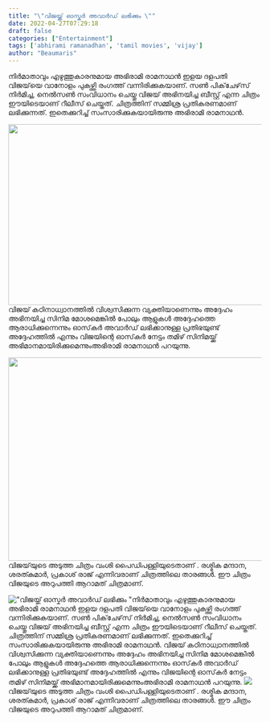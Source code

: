 ```yaml
---
title: "\"വിജയ്ക്ക് ഓസ്കർ അവാർഡ് ലഭിക്കും \""
date: 2022-04-27T07:29:18
draft: false
categories: ["Entertainment"]
tags: ['abhirami ramanadhan', 'tamil movies', 'vijay']
author: "Beaumaris"
---
```


നിര്‍മാതാവും എഴുത്തുകാരനുമായ അഭിരാമി രാമനാഥന്‍ ഇളയ ദളപതി വിജയ്‌യെ വാനോളം പുകഴ്ത്തി രംഗത്ത് വന്നിരിക്കുകയാണ്. സണ്‍ പിക്‌ചേഴ്‌സ് നിര്‍മിച്ച, നെല്‍സണ്‍ സംവിധാനം ചെയ്തു വിജയ് അഭിനയിച്ച ബീസ്റ്റ് എന്ന ചിത്രം ഈയിടെയാണ് റീലീസ് ചെയ്തത്. ചിത്രത്തിന് സമ്മിശ്ര പ്രതികരണമാണ് ലഭിക്കുന്നത്. ഇതെക്കുറിച്ച് സംസാരിക്കുകയായിരുന്നു അഭിരാമി രാമനാഥന്‍.

<img class="wp-image-331323 aligncenter" src="https://cdn.boolokam.com/articles/2022/04/hthtth555.jpg" alt="" width="506" height="359" />വിജയ് കഠിനാധ്വാനത്തില്‍ വിശ്വസിക്കുന്ന വ്യക്തിയാണെന്നും അദ്ദേഹം അഭിനയിച്ച സിനിമ മോശമെങ്കിൽ പോലും ആളുകള്‍ അദ്ദേഹത്തെ ആരാധിക്കുന്നെന്നും ഓസ്‌കര്‍ അവാർഡ് ലഭിക്കാനുള്ള പ്രതിഭയുണ്ട് അദ്ദേഹത്തിൽ എന്നും വിജയിന്റെ ഓസ്‌കര്‍ നേട്ടം തമിഴ് സിനിമയ്ക്ക് അഭിമാനമായിരിക്കുമെന്നുംഅഭിരാമി രാമനാഥന്‍ പറയുന്നു.

<img class="wp-image-331324 aligncenter" src="https://cdn.boolokam.com/articles/2022/04/fwfwfw33.jpg" alt="" width="727" height="404" />വിജയ്‌യുടെ അടുത്ത ചിത്രം വംശി പൈഡിപള്ളിയുടെതാണ് . രശ്മിക മന്ദാന, ശരത്കുമാര്‍, പ്രകാശ് രാജ് എന്നിവരാണ് ചിത്രത്തിലെ താരങ്ങള്‍. ഈ ചിത്രം വിജയുടെ അറുപത്തി ആറാമത് ചിത്രമാണ്.


!["വിജയ്ക്ക് ഓസ്കർ അവാർഡ് ലഭിക്കും "](https://cdn.boolokam.com/articles/2022/04/hthtth555.jpg)നിര്‍മാതാവും എഴുത്തുകാരനുമായ അഭിരാമി രാമനാഥന്‍ ഇളയ ദളപതി വിജയ്‌യെ വാനോളം പുകഴ്ത്തി രംഗത്ത് വന്നിരിക്കുകയാണ്. സണ്‍ പിക്‌ചേഴ്‌സ് നിര്‍മിച്ച, നെല്‍സണ്‍ സംവിധാനം ചെയ്തു വിജയ് അഭിനയിച്ച ബീസ്റ്റ് എന്ന ചിത്രം ഈയിടെയാണ് റീലീസ് ചെയ്തത്. ചിത്രത്തിന് സമ്മിശ്ര പ്രതികരണമാണ് ലഭിക്കുന്നത്. ഇതെക്കുറിച്ച് സംസാരിക്കുകയായിരുന്നു അഭിരാമി രാമനാഥന്‍. വിജയ് കഠിനാധ്വാനത്തില്‍ വിശ്വസിക്കുന്ന വ്യക്തിയാണെന്നും അദ്ദേഹം അഭിനയിച്ച സിനിമ മോശമെങ്കിൽ പോലും ആളുകള്‍ അദ്ദേഹത്തെ ആരാധിക്കുന്നെന്നും ഓസ്‌കര്‍ അവാർഡ് ലഭിക്കാനുള്ള പ്രതിഭയുണ്ട് അദ്ദേഹത്തിൽ എന്നും വിജയിന്റെ ഓസ്‌കര്‍ നേട്ടം തമിഴ് സിനിമയ്ക്ക് അഭിമാനമായിരിക്കുമെന്നുംഅഭിരാമി രാമനാഥന്‍ പറയുന്നു. ![](https://cdn.boolokam.com/articles/2022/04/fwfwfw33.jpg)വിജയ്‌യുടെ അടുത്ത ചിത്രം വംശി പൈഡിപള്ളിയുടെതാണ് . രശ്മിക മന്ദാന, ശരത്കുമാര്‍, പ്രകാശ് രാജ് എന്നിവരാണ് ചിത്രത്തിലെ താരങ്ങള്‍. ഈ ചിത്രം വിജയുടെ അറുപത്തി ആറാമത് ചിത്രമാണ്.

